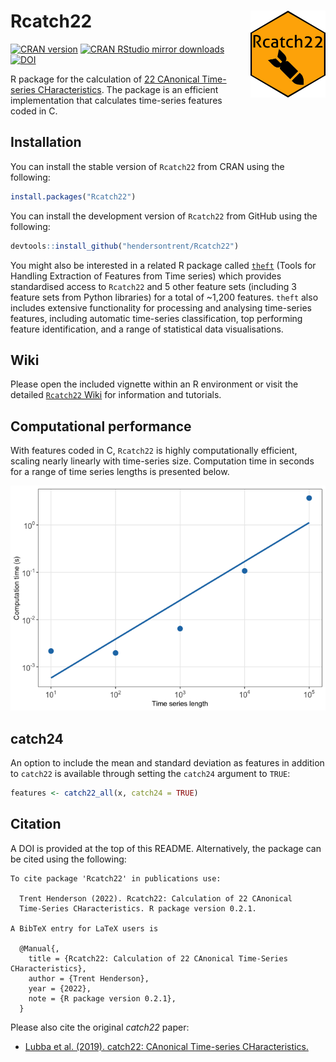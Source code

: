 
# Rcatch22 <img src="man/figures/logo.png" align="right" width="120" />

[![CRAN
version](https://www.r-pkg.org/badges/version/Rcatch22)](https://www.r-pkg.org/pkg/Rcatch22)
[![CRAN RStudio mirror
downloads](https://cranlogs.r-pkg.org/badges/Rcatch22)](https://www.r-pkg.org/pkg/Rcatch22)
[![DOI](https://zenodo.org/badge/353530083.svg)](https://zenodo.org/badge/latestdoi/353530083)

R package for the calculation of [22 CAnonical Time-series
CHaracteristics](https://github.com/DynamicsAndNeuralSystems/catch22).
The package is an efficient implementation that calculates time-series
features coded in C.

## Installation

You can install the stable version of `Rcatch22` from CRAN using the
following:

``` r
install.packages("Rcatch22")
```

You can install the development version of `Rcatch22` from GitHub using
the following:

``` r
devtools::install_github("hendersontrent/Rcatch22")
```

You might also be interested in a related R package called
[`theft`](https://github.com/hendersontrent/theft) (Tools for Handling
Extraction of Features from Time series) which provides standardised
access to `Rcatch22` and 5 other feature sets (including 3 feature sets
from Python libraries) for a total of \~1,200 features. `theft` also
includes extensive functionality for processing and analysing
time-series features, including automatic time-series classification,
top performing feature identification, and a range of statistical data
visualisations.

## Wiki

Please open the included vignette within an R environment or visit the
detailed [`Rcatch22`
Wiki](https://github.com/hendersontrent/Rcatch22/wiki/) for information
and tutorials.

## Computational performance

With features coded in C, `Rcatch22` is highly computationally
efficient, scaling nearly linearly with time-series size. Computation
time in seconds for a range of time series lengths is presented below.

![](README_files/figure-gfm/unnamed-chunk-5-1.png)<!-- -->

## catch24

An option to include the mean and standard deviation as features in
addition to `catch22` is available through setting the `catch24`
argument to `TRUE`:

``` r
features <- catch22_all(x, catch24 = TRUE)
```

## Citation

A DOI is provided at the top of this README. Alternatively, the package
can be cited using the following:


    To cite package 'Rcatch22' in publications use:

      Trent Henderson (2022). Rcatch22: Calculation of 22 CAnonical
      Time-Series CHaracteristics. R package version 0.2.1.

    A BibTeX entry for LaTeX users is

      @Manual{,
        title = {Rcatch22: Calculation of 22 CAnonical Time-Series CHaracteristics},
        author = {Trent Henderson},
        year = {2022},
        note = {R package version 0.2.1},
      }

Please also cite the original *catch22* paper:

-   [Lubba et al. (2019). catch22: CAnonical Time-series
    CHaracteristics.](https://link.springer.com/article/10.1007/s10618-019-00647-x/)
